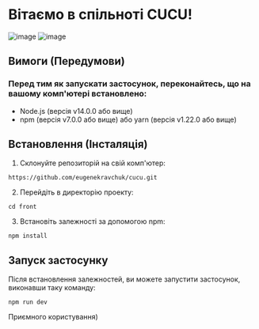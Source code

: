 # Вітаємо в спільноті CUCU!

![image](https://github.com/eugenekravchuk/cucu/assets/81439861/3fa72b9a-22d2-4e65-9f39-70656eeef1d8)
![image](https://github.com/eugenekravchuk/cucu/assets/81439861/3677e831-2473-4436-80bf-1ff2f9b50d0c)


## Вимоги (Передумови)

### Перед тим як запускати застосунок, переконайтесь, що на вашому комп'ютері встановлено:
- Node.js (версія v14.0.0 або вище)
- npm (версія v7.0.0 або вище) або yarn (версія v1.22.0 або вище)

## Встановлення (Інсталяція)

1. Склонуйте репозиторій на свій комп'ютер:
```
https://github.com/eugenekravchuk/cucu.git
```

2. Перейдіть в директорію проекту:
```
cd front
```

3. Встановіть залежності за допомогою npm:
```
npm install
```

## Запуск застосунку

Після встановлення залежностей, ви можете запустити застосунок, виконавши таку команду:
```
npm run dev
```

Приємного користування)




